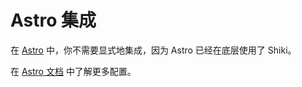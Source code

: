 # Astro 集成

在 [Astro](https://astro.build/) 中，你不需要显式地集成，因为 Astro 已经在底层使用了 Shiki。

在 [Astro 文档](https://docs.astro.build/zh-cn/guides/markdown-content/#%E8%AF%AD%E6%B3%95%E9%AB%98%E4%BA%AE) 中了解更多配置。
